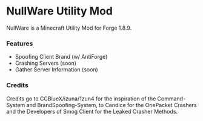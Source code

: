 # NullWare Utility Mod

NullWare is a Minecraft Utility Mod for Forge 1.8.9. 

### Features
- Spoofing Client Brand (w/ AntiForge)
- Crashing Servers (soon)
- Gather Server Information (soon)


### Credits
Credits go to CCBlueX/izuna/1zun4 for the inspiration of the Command-System and BrandSpoofing-System, to Candice for the OnePacket Crashers and the Developers of Smog Client for the Leaked Crasher Methods. 
